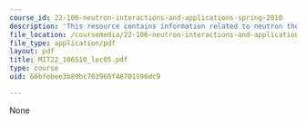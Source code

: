 ```yaml
---
course_id: 22-106-neutron-interactions-and-applications-spring-2010
description: 'This resource contains information related to neutron thermalization. '
file_location: /coursemedia/22-106-neutron-interactions-and-applications-spring-2010/66bfebee3b89bc703960f48701596dc9_MIT22_106S10_lec05.pdf
file_type: application/pdf
layout: pdf
title: MIT22_106S10_lec05.pdf
type: course
uid: 66bfebee3b89bc703960f48701596dc9

---
```

None